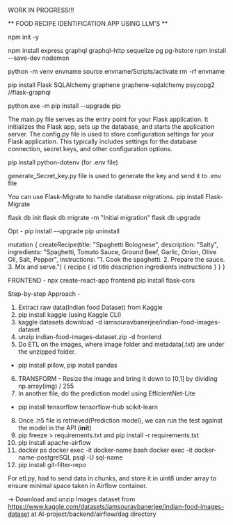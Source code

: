 WORK IN PROGRESS!!!

** FOOD RECIPE IDENTIFICATION APP USING LLM'S **

npm init -y

npm install express graphql graphql-http sequelize pg pg-hstore
npm install --save-dev nodemon

python -m venv envname
source envname/Scripts/activate
rm -rf envname

pip install Flask SQLAlchemy graphene graphene-sqlalchemy psycopg2 //flask-graphql

python.exe -m pip install --upgrade pip

The main.py file serves as the entry point for your Flask application. It initializes the Flask app, sets up the database, and starts the application server. 
The config.py file is used to store configuration settings for your Flask application. This typically includes settings for the database connection, secret keys, and other configuration options.

pip install python-dotenv (for .env file)

generate_Secret_key.py file is used to generate the key and send it to .env file

You can use Flask-Migrate to handle database migrations.
pip install Flask-Migrate

flask db init
flask db migrate -m "Initial migration"
flask db upgrade


Opt -
 pip install --upgrade
 pip uninstall


 mutation {
  createRecipe(title: "Spaghetti Bolognese", description: "Salty", ingredients: "Spaghetti, Tomato Sauce, Ground Beef, Garlic, Onion, Olive Oil, Salt, Pepper", instructions: "1. Cook the spaghetti. 2. Prepare the sauce. 3. Mix and serve.") {
    recipe {
      id
      title
      description
      ingredients
      instructions
    }
  }
}


FRONTEND -
npx create-react-app frontend
pip install flask-cors


Step-by-step Approach -
1. Extract raw data(Indian food Dataset) from Kaggle
2. pip install kaggle (using Kaggle CLI)
3. kaggle datasets download -d iamsouravbanerjee/indian-food-images-dataset
4. unzip indian-food-images-dataset.zip -d frontend
5. Do ETL on the images, where image folder and metadata(.txt) are under the unzipped folder.
 - pip install pillow, pip install pandas
6. TRANSFORM - Resize the image and bring it down to [0,1] by dividing np.array(img) / 255
7. In another file, do the prediction model using EfficientNet-Lite
 - pip install tensorflow tensorflow-hub scikit-learn
8. Once .h5 file is retrieved(Prediction model), we can run the test against the model in the API (__init__)
9. pip freeze > requirements.txt and pip install -r requirements.txt
10. pip install apache-airflow
11. docker ps
    docker exec -it docker-name bash
    docker exec -it docker-name-postgreSQL psql -U sql-name
12. pip install git-filter-repo


For etl.py, had to send data in chunks, and store it in uint8 under array to ensure minimal space taken in Airflow container.

-> Download and unzip Images dataset from https://www.kaggle.com/datasets/iamsouravbanerjee/indian-food-images-dataset
at AI-project/backend/airflow/dag directory
